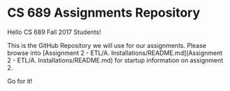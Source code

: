 # CS 689 Assignments Repository

Hello CS 689 Fall 2017 Students!

This is the GitHub Repository we will use for our assignments.  Please browse into [Assignment 2 - ETL/A. Installations/README.md](Assignment 2 - ETL/A. Installations/README.md) for startup information on assignment 2.

Go for it!
